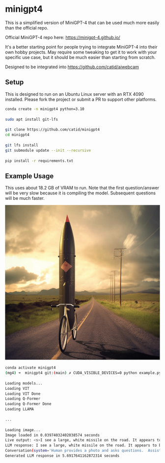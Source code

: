 # minigpt4

This is a simplified version of MiniGPT-4 that can be used much more easily than the official repo.

Official MiniGPT-4 repo here: https://minigpt-4.github.io/

It's a better starting point for people trying to integrate MiniGPT-4 into their own hobby projects.  May require some tweaking to get it to work with your specific use case, but it should be much easier than starting from scratch.

Designed to be integrated into https://github.com/catid/aiwebcam

## Setup

This is designed to run on an Ubuntu Linux server with an RTX 4090 installed.  Please fork the project or submit a PR to support other platforms.

```bash
conda create -n minigpt4 python=3.10

sudo apt install git-lfs

git clone https://github.com/catid/minigpt4
cd minigpt4

git lfs install
git submodule update --init --recursive

pip install -r requirements.txt
```

## Example Usage

This uses about 18.2 GB of VRAM to run.  Note that the first question/answer will be very slow because it is compiling the model.  Subsequent questions will be much faster.

![Example Image](icbm_bicycle.png)

```bash
conda activate minigpt4
(mg4) ➜  minigpt4 git:(main) ✗ CUDA_VISIBLE_DEVICES=0 python example.py

Loading models...
Loading VIT
Loading VIT Done
Loading Q-Former
Loading Q-Former Done
Loading LLAMA

...

Loading image...
Image loaded in 0.03974032402038574 seconds
Live output: <s>I see a large, white missile on the road. It appears to be made of metal and has a pointed nose and tail. It is sitting on the ground, leaning against a road sign. The sign says "Danger: Missile Ahead". There is a cloudy sky in the background.###
LLM response: I see a large, white missile on the road. It appears to be made of metal and has a pointed nose and tail. It is sitting on the ground, leaning against a road sign. The sign says "Danger: Missile Ahead". There is a cloudy sky in the background.
Conversation(system='Human provides a photo and asks questions.  Assistant answers the questions honestly and simply.', roles=('Human', 'Assistant'), messages=[['Human', '<Img><ImageHere></Img> Tell me what you see on the road.'], ['Assistant', 'I see a large, white missile on the road. It appears to be made of metal and has a pointed nose and tail. It is sitting on the ground, leaning against a road sign. The sign says "Danger: Missile Ahead". There is a cloudy sky in the background.']], offset=2, sep_style=<SeparatorStyle.SINGLE: 1>, sep='###', sep2=None, skip_next=False, conv_id=None)
Generated LLM response in 5.6917641162872314 seconds
```
